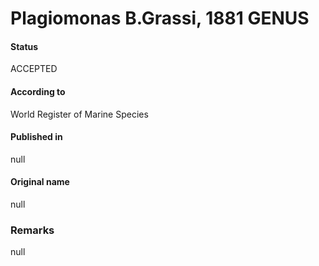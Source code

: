 Plagiomonas B.Grassi, 1881 GENUS
=======

#### Status
ACCEPTED

#### According to
World Register of Marine Species

#### Published in
null

#### Original name
null

### Remarks
null